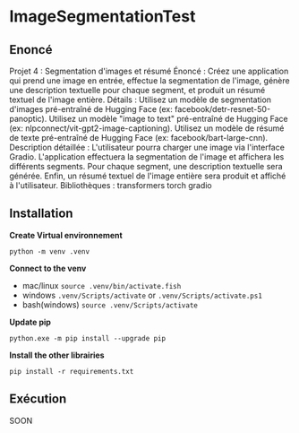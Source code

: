 # ImageSegmentationTest

## Enoncé

Projet 4 : Segmentation d'images et résumé
Énoncé :
Créez une application qui prend une image en entrée, effectue la segmentation de l'image, génère une description textuelle pour chaque segment, et produit un résumé textuel de l'image entière.
Détails :
Utilisez un modèle de segmentation d'images pré-entraîné de Hugging Face (ex: facebook/detr-resnet-50-panoptic).
Utilisez un modèle "image to text" pré-entraîné de Hugging Face (ex: nlpconnect/vit-gpt2-image-captioning).
Utilisez un modèle de résumé de texte pré-entraîné de Hugging Face (ex: facebook/bart-large-cnn).
Description détaillée :
L'utilisateur pourra charger une image via l'interface Gradio. L'application effectuera la segmentation de l'image et affichera les différents segments. Pour chaque segment, une description textuelle sera générée. Enfin, un résumé textuel de l'image entière sera produit et affiché à l'utilisateur.
Bibliothèques :
transformers
torch
gradio


## Installation

**Create Virtual environnement**

`python -m venv .venv`

**Connect to the venv**

- mac/linux
  `source .venv/bin/activate.fish`
- windows
  `.venv/Scripts/activate` or `.venv/Scripts/activate.ps1`
- bash(windows)
  `source .venv/Scripts/activate`

**Update pip**

`python.exe -m pip install --upgrade pip`

**Install the other librairies**

`pip install -r requirements.txt`

## Exécution

SOON